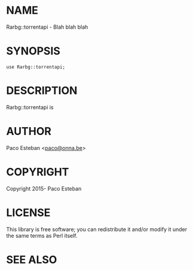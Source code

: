 # NAME

Rarbg::torrentapi - Blah blah blah

# SYNOPSIS

    use Rarbg::torrentapi;

# DESCRIPTION

Rarbg::torrentapi is

# AUTHOR

Paco Esteban &lt;paco@onna.be>

# COPYRIGHT

Copyright 2015- Paco Esteban

# LICENSE

This library is free software; you can redistribute it and/or modify
it under the same terms as Perl itself.

# SEE ALSO
